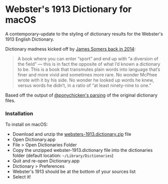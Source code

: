 # Webster's 1913 Dictionary for macOS

A contemporary-update to the styling of dictionary results for the Webster's 1913 English Dictionary.

Dictionary madness kicked off by [James Somers back in 2014](https://jsomers.net/blog/dictionary):

> A book where you can enter “sport” and end up with “a diversion of the field” — this is in fact the opposite of what I’d known a dictionary to be. This is a book that transmutes plain words into language that’s finer and more vivid and sometimes more rare. No wonder McPhee wrote with it by his side. No wonder he looked up words he knew, versus words he didn’t, in a ratio of “at least ninety-nine to one.”

Based off the output of [@ponychicken's parsing](https://github.com/ponychicken/WebsterParser) of the original dictionary files. 

### Installation

To install on macOS: 

- Download and unzip the [websters-1913.dictionary.zip]() file
- Open Dictionary.app
- File > Open Dictionaries Folder
- Copy the unzipped webster-1913.dictionary file into the dictionaries folder (default location: `~/Library/Dictionaries`)
- Quit and re-open Dictionary.app
- Dictionary > Preferences
- Webster's 1913 should be at the bottom of your sources list
- Select it!